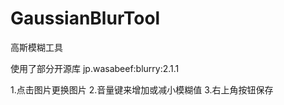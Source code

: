 # GaussianBlurTool
高斯模糊工具

使用了部分开源库
jp.wasabeef:blurry:2.1.1

1.点击图片更换图片
2.音量键来增加或减小模糊值
3.右上角按钮保存
			
